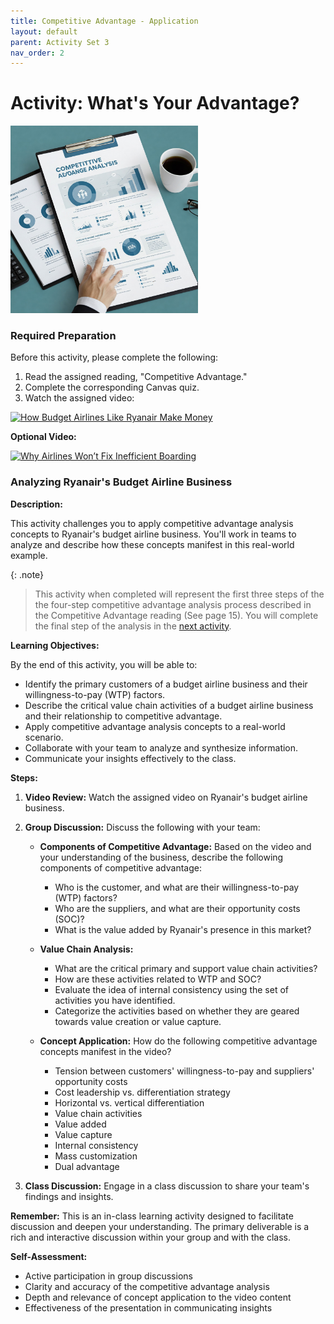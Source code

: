 ```yaml
---
title: Competitive Advantage - Application
layout: default
parent: Activity Set 3
nav_order: 2
---
```

# Activity: What's Your Advantage?

<img src="/assets/images/competitive-advantage-analysis.jpeg" alt="Executive reading an analytical report" width="300"/>

### Required Preparation

Before this activity, please complete the following:

1. Read the assigned reading, "Competitive Advantage."
2. Complete the corresponding Canvas quiz.
3. Watch the assigned video:

[![How Budget Airlines Like Ryanair Make Money](http://img.youtube.com/vi/Y3wKd24iqHw/0.jpg)](http://www.youtube.com/watch?v=Y3wKd24iqHw)

**Optional Video:**

[![Why Airlines Won’t Fix Inefficient Boarding](http://img.youtube.com/vi/iuGEqnmySvo/0.jpg)](http://www.youtube.com/watch?v=iuGEqnmySvo)

### Analyzing Ryanair's Budget Airline Business

**Description:**

This activity challenges you to apply competitive advantage analysis concepts to Ryanair's budget airline business. You'll work in teams to analyze and describe how these concepts manifest in this real-world example. 

{: .note}
> This activity when completed will represent the first three steps of the the four-step competitive advantage analysis process described in the Competitive Advantage reading (See page 15). You will complete the final step of the analysis in the [next activity](/activities/internal-analysis/analyze-competitive-advantage/).

**Learning Objectives:**

By the end of this activity, you will be able to:

* Identify the primary customers of a budget airline business and their willingness-to-pay (WTP) factors.
* Describe the critical value chain activities of a budget airline business and their relationship to competitive advantage.
* Apply competitive advantage analysis concepts to a real-world scenario.
* Collaborate with your team to analyze and synthesize information.
* Communicate your insights effectively to the class.

**Steps:**

1. **Video Review:** Watch the assigned video on Ryanair's budget airline business.
2. **Group Discussion:** Discuss the following with your team:

    * **Components of Competitive Advantage:** Based on the video and your understanding of the business, describe the following components of competitive advantage:
        * Who is the customer, and what are their willingness-to-pay (WTP) factors?
        * Who are the suppliers, and what are their opportunity costs (SOC)?
        * What is the value added by Ryanair's presence in this market?

    * **Value Chain Analysis:**
        * What are the critical primary and support value chain activities?
        * How are these activities related to WTP and SOC?
        * Evaluate the idea of internal consistency using the set of activities you have identified.
        * Categorize the activities based on whether they are geared towards value creation or value capture.

    * **Concept Application:** How do the following competitive advantage concepts manifest in the video?
        * Tension between customers' willingness-to-pay and suppliers' opportunity costs
        * Cost leadership vs. differentiation strategy
        * Horizontal vs. vertical differentiation
        * Value chain activities
        * Value added
        * Value capture
        * Internal consistency
        * Mass customization
        * Dual advantage

3. **Class Discussion:** Engage in a class discussion to share your team's findings and insights.

**Remember:** This is an in-class learning activity designed to facilitate discussion and deepen your understanding. The primary deliverable is a rich and interactive discussion within your group and with the class.

**Self-Assessment:**

* Active participation in group discussions
* Clarity and accuracy of the competitive advantage analysis
* Depth and relevance of concept application to the video content
* Effectiveness of the presentation in communicating insights